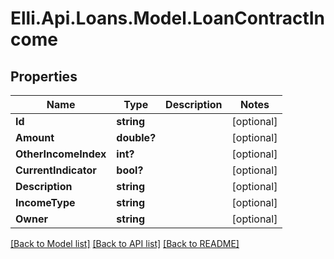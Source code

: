 # Elli.Api.Loans.Model.LoanContractIncome
## Properties

Name | Type | Description | Notes
------------ | ------------- | ------------- | -------------
**Id** | **string** |  | [optional] 
**Amount** | **double?** |  | [optional] 
**OtherIncomeIndex** | **int?** |  | [optional] 
**CurrentIndicator** | **bool?** |  | [optional] 
**Description** | **string** |  | [optional] 
**IncomeType** | **string** |  | [optional] 
**Owner** | **string** |  | [optional] 

[[Back to Model list]](../README.md#documentation-for-models) [[Back to API list]](../README.md#documentation-for-api-endpoints) [[Back to README]](../README.md)

